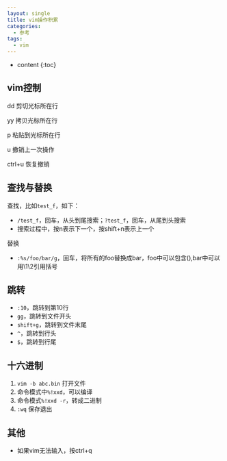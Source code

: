 ```yaml
---
layout: single
title: vim操作积累
categories:
  - 参考
tags:
  - vim
---
```


* content
{:toc}
## vim控制

dd 剪切光标所在行

yy 拷贝光标所在行

p 粘贴到光标所在行

u 撤销上一次操作

ctrl+u 恢复撤销

<!--more-->

## 查找与替换

查找，比如`test_f`，如下：

* `/test_f`，回车，从头到尾搜索；`?test_f`，回车，从尾到头搜索
* 搜索过程中，按n表示下一个，按shift+n表示上一个

替换

* `:%s/foo/bar/g`，回车，将所有的foo替换成bar，foo中可以包含(),bar中可以用\1\2引用括号

## 跳转

* `:10`，跳转到第10行
* `gg`，跳转到文件开头
* `shift+g`，跳转到文件末尾
* `^`，跳转到行头
* `$`，跳转到行尾

## 十六进制

1. `vim -b abc.bin` 打开文件
2. 命令模式中`%!xxd`，可以编译
3. 命令模式`%!xxd -r`，转成二进制
4. `:wq` 保存退出

## 其他

* 如果vim无法输入，按ctrl+q